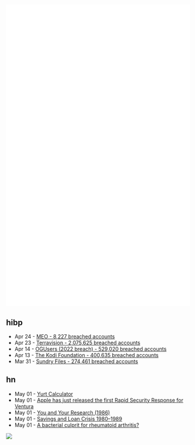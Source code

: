 ![Metrics](https://raw.githubusercontent.com/phixion/phixion/master/metrics.svg)

## hibp

<!--
for https://github.com/phixion/phixion/blob/main/.github/workflows/feeds.yml
-->
<!--START_SECTION:haveibeenpwnd-->
- Apr 24 - [MEO - 8,227 breached accounts](https://haveibeenpwned.com/PwnedWebsites#MEO)
- Apr 23 - [Terravision - 2,075,625 breached accounts](https://haveibeenpwned.com/PwnedWebsites#Terravision)
- Apr 14 - [OGUsers (2022 breach) - 529,020 breached accounts](https://haveibeenpwned.com/PwnedWebsites#OGUsers2022)
- Apr 13 - [The Kodi Foundation - 400,635 breached accounts](https://haveibeenpwned.com/PwnedWebsites#KodiFoundation)
- Mar 31 - [Sundry Files - 274,461 breached accounts](https://haveibeenpwned.com/PwnedWebsites#SundryFiles)
<!--END_SECTION:haveibeenpwnd-->

## hn

<!--
for https://github.com/phixion/phixion/blob/main/.github/workflows/feeds.yml
-->
<!--START_SECTION:hn-->
- May 01 - [Yurt Calculator](https://simplydifferently.org/Yurt_Notes?page=1#Yurt%20Calculator)
- May 01 - [Apple has just released the first Rapid Security Response for Ventura](https://eclecticlight.co/2023/05/01/apple-has-just-released-the-first-rapid-security-response-for-ventura/)
- May 01 - [You and Your Research (1986)](https://www.cs.virginia.edu/~robins/YouAndYourResearch.html)
- May 01 - [Savings and Loan Crisis 1980–1989](https://www.federalreservehistory.org/essays/savings-and-loan-crisis)
- May 01 - [A bacterial culprit for rheumatoid arthritis?](https://www.the-scientist.com/news-opinion/a-bacterial-culprit-for-rheumatoid-arthritis-71088)
<!--END_SECTION:hn-->

<!--
for https://yhype.me
-->
![](https://hit.yhype.me/github/profile?user_id=13013670)
